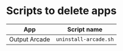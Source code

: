 # Scripts to delete apps

| App           | Script name           |
| ------------- | --------------------- |
| Output Arcade | `uninstall-arcade.sh` |

